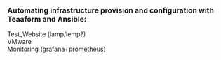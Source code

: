 ### Automating infrastructure provision and configuration with Teaaform and Ansible:
Test_Website (lamp/lemp?) \
VMware \
Monitoring (grafana+prometheus)

